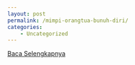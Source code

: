 ```yaml
---
layout: post
permalink: /mimpi-orangtua-bunuh-diri/
categories:
    - Uncategorized
---
```


[Baca Selengkapnya](/09)